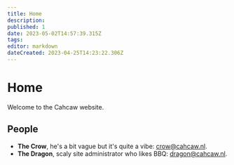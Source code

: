```yaml
---
title: Home
description: 
published: 1
date: 2023-05-02T14:57:39.315Z
tags: 
editor: markdown
dateCreated: 2023-04-25T14:23:22.306Z
---
```


# Home
Welcome to the Cahcaw website.

## People
- **The Crow**, he's a bit vague but it's quite a vibe: [crow@cahcaw.nl](mailto:thecrow@cahcaw.nl).
- **The Dragon**, scaly site administrator who likes BBQ: [dragon@cahcaw.nl](mailto:thedragon@cahcaw.nl).
